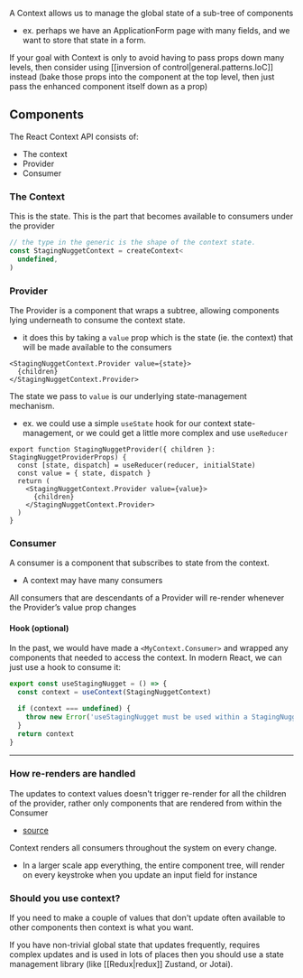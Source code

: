 
A Context allows us to manage the global state of a sub-tree of components
- ex. perhaps we have an ApplicationForm page with many fields, and we want to store that state in a form.

If your goal with Context is only to avoid having to pass props down many levels, then consider using [[inversion of control|general.patterns.IoC]] instead (bake those props into the component at the top level, then just pass the enhanced component itself down as a prop)

## Components
The React Context API consists of:
- The context
- Provider
- Consumer

### The Context
This is the state. This is the part that becomes available to consumers under the provider

```ts
// the type in the generic is the shape of the context state.
const StagingNuggetContext = createContext<
  undefined,
)
```

### Provider
The Provider is a component that wraps a subtree, allowing components lying underneath to consume the context state.
- it does this by taking a `value` prop which is the state (ie. the context) that will be made available to the consumers
```tsx
<StagingNuggetContext.Provider value={state}>
  {children}
</StagingNuggetContext.Provider>
```

The state we pass to `value` is our underlying state-management mechanism.
- ex. we could use a simple `useState` hook for our context state-management, or we could get a little more complex and use `useReducer`
```tsx
export function StagingNuggetProvider({ children }: StagingNuggetProviderProps) {
  const [state, dispatch] = useReducer(reducer, initialState)
  const value = { state, dispatch }
  return (
    <StagingNuggetContext.Provider value={value}>
      {children}
    </StagingNuggetContext.Provider>
  )
}
```

### Consumer
A consumer is a component that subscribes to state from the context.
- A context may have many consumers

All consumers that are descendants of a Provider will re-render whenever the Provider’s value prop changes

#### Hook (optional)
In the past, we would have made a `<MyContext.Consumer>` and wrapped any components that needed to access the context. In modern React, we can just use a hook to consume it:

```ts
export const useStagingNugget = () => {
  const context = useContext(StagingNuggetContext)

  if (context === undefined) {
    throw new Error('useStagingNugget must be used within a StagingNuggetProvider')
  }
  return context
}
```

* * *

### How re-renders are handled
The updates to context values doesn't trigger re-render for all the children of the provider, rather only components that are rendered from within the Consumer
- [source](https://stackoverflow.com/questions/50817672/does-new-react-context-api-trigger-re-renders)

Context renders all consumers throughout the system on every change.
- In a larger scale app everything, the entire component tree, will render on every keystroke when you update an input field for instance

### Should you use context?
If you need to make a couple of values that don't update often available to other components then context is what you want.

If you have non-trivial global state that updates frequently, requires complex updates and is used in lots of places then you should use a state management library (like [[Redux|redux]] Zustand, or Jotai).